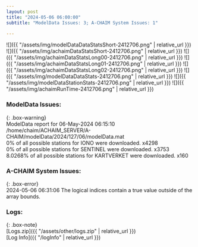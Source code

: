 ```yaml
---
layout: post
title: "2024-05-06 06:00:00"
subtitle: "ModelData Issues: 3; A-CHAIM System Issues: 1"

---
```


![]({{ "/assets/img/modelDataDataStatsShort-2412706.png" | relative_url }})
![]({{ "/assets/img/achaimDataStatsShort-2412706.png" | relative_url }})
![]({{ "/assets/img/achaimDataStatsLong00-2412706.png" | relative_url }})
![]({{ "/assets/img/achaimDataStatsLong01-2412706.png" | relative_url }})
![]({{ "/assets/img/achaimDataStatsLong02-2412706.png" | relative_url }})
![]({{ "/assets/img/modelDataDataStats-2412706.png" | relative_url }})
![]({{ "/assets/img/modelDataStationStats-2412706.png" | relative_url }})
![]({{ "/assets/img/achaimRunTime-2412706.png" | relative_url }})


### ModelData Issues:  
  
{: .box-warning}  
 ModelData report for 06-May-2024 06:15:10   
 /home/chaim/ACHAIM_SERVER/A-CHAIM/modelData/2024/127/06/modelData.mat   
 0% of all possible stations for IONO were downloaded. x4298   
 0% of all possible stations for SENTINEL were downloaded. x3753   
 8.0268% of all possible stations for KARTVERKET were downloaded. x160   
  
### A-CHAIM System Issues:  
  
{: .box-error}  
2024-05-06 06:31:06 The logical indices contain a true value outside of the array bounds.  

### Logs:  
  
{: .box-note}  
[Logs.zip]({{ "/assets/other/logs.zip" | relative_url }})  
[Log Info]({{ "/logInfo" | relative_url }})  
